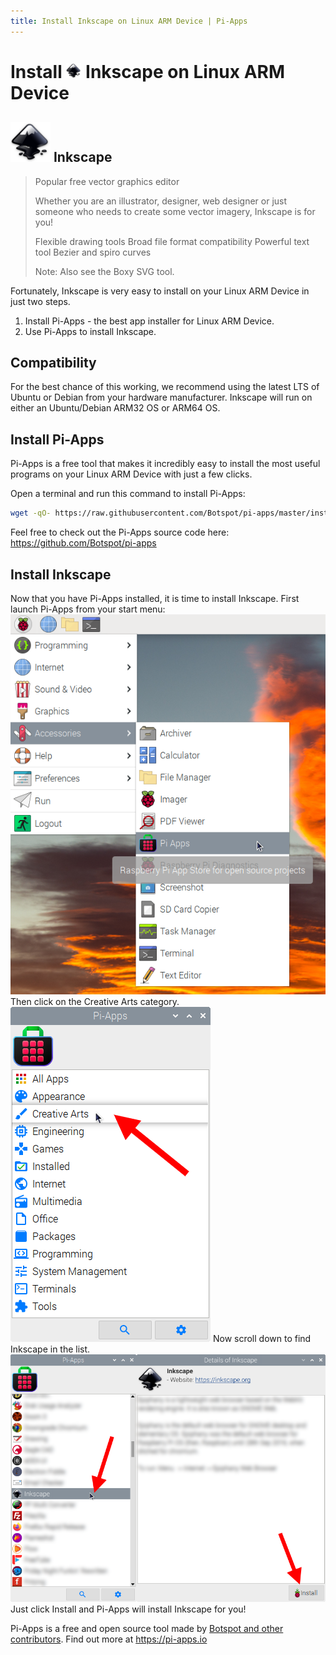 ```yaml
---
title: Install Inkscape on Linux ARM Device | Pi-Apps
---
```

<div class="simple-install-content content">

# Install <img src="/img/app-icons/Inkscape/icon-64.png" height=24> Inkscape on Linux ARM Device

## <img src="/img/app-icons/Inkscape/icon-64.png"> Inkscape
> Popular free vector graphics editor
> 
> Whether you are an illustrator, designer, web designer or just someone who needs to create some vector imagery, Inkscape is for you!
> 
> Flexible drawing tools
> Broad file format compatibility
> Powerful text tool
> Bezier and spiro curves
> 
> Note: Also see the Boxy SVG tool.

Fortunately, Inkscape is very easy to install on your Linux ARM Device in just two steps.
1. Install Pi-Apps - the best app installer for Linux ARM Device.
2. Use Pi-Apps to install Inkscape.
</div>
<div class="simple-install-content content">

## Compatibility
For the best chance of this working, we recommend using the latest LTS of Ubuntu or Debian from your hardware manufacturer.
Inkscape will run on either an Ubuntu/Debian ARM32 OS or ARM64 OS.
</div>
<div class="simple-install-content content">

## Install Pi-Apps

Pi-Apps is a free tool that makes it incredibly easy to install the most useful programs on your Linux ARM Device with just a few clicks.

Open a terminal and run this command to install Pi-Apps:
```bash
wget -qO- https://raw.githubusercontent.com/Botspot/pi-apps/master/install | bash
```
Feel free to check out the Pi-Apps source code here: https://github.com/Botspot/pi-apps
</div>
<div class="simple-install-content content">

## Install Inkscape

Now that you have Pi-Apps installed, it is time to install Inkscape.
First launch Pi-Apps from your start menu:
<img src="/img/start-menu.png">
Then click on the Creative Arts category.
<img src="/img/category-selections/Creative Arts.png">
Now scroll down to find Inkscape in the list.
<img src="/img/app-icons/Inkscape/app-selection.png">
Just click Install and Pi-Apps will install Inkscape for you!
</div>
<div class="simple-install-content content">

Pi-Apps is a free and open source tool made by [Botspot and other contributors](/about/#contributors). Find out more at https://pi-apps.io
</div>
